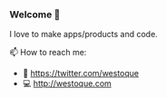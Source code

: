 ### Welcome 👋

I love to make apps/products and code.

📫 How to reach me:

- 🐣 https://twitter.com/westoque
- 💻 http://westoque.com
